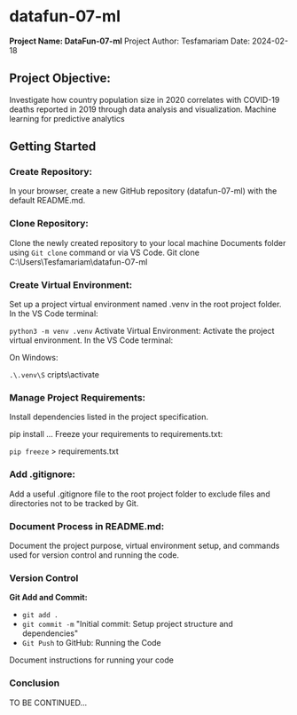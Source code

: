 # **datafun-07-ml**

**Project Name: DataFun-07-ml**
Project Author: Tesfamariam
Date: 2024-02-18

## **Project Objective:**
Investigate how country population size in 2020 correlates with COVID-19 deaths reported in 2019 through data analysis and visualization.
Machine learning for predictive analytics

## Getting Started
### **Create Repository:**
In your browser, create a new GitHub repository (datafun-07-ml) with the default README.md. 

### **Clone Repository:**
Clone the newly created repository to your local machine Documents folder using `Git clone` command or via VS Code.
Git clone C:\Users\Tesfamariam\datafun-O7-ml

### **Create Virtual Environment:**
Set up a project virtual environment named .venv in the root project folder. In the VS Code terminal:

`python3 -m venv .venv`
Activate Virtual Environment: Activate the project virtual environment. In the VS Code terminal:


On Windows:

`.\.venv\S`
cripts\activate

### **Manage Project Requirements:**
Install dependencies listed in the project specification.

pip install <dependency1> <dependency2> ...
Freeze your requirements to requirements.txt:

`pip freeze` > requirements.txt

### **Add .gitignore:**
Add a useful .gitignore file to the root project folder to exclude files and directories not to be tracked by Git.

### **Document Process in README.md:**
Document the project purpose, virtual environment setup, and commands used for version control and running the code.

### **Version Control**
**Git Add and Commit:**

 - `git add .`
 - `git commit -m` "Initial commit: Setup project structure and dependencies"
 - `Git Push` to GitHub:
Running the Code

Document instructions for running your code

### **Conclusion**
TO BE CONTINUED...






